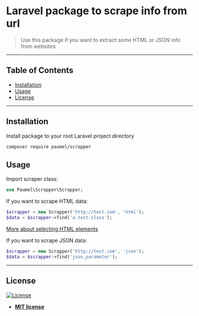 # Laravel package to scrape info from url

> Use this package if you want to extract some HTML or JSON info from websites

---

## Table of Contents

- [Installation](#installation)
- [Usage](#usage)
- [License](#license)

---

## Installation

Install package to your root Laravel project directory

```shell
composer require paumel/scrapper
```

## Usage

Import scraper class:
```php
use Paumel\Scrapper\Scrapper;
```
If you want to scrape HTML data:

```php
$scrapper = new Scrapper('http://test.com', 'html');
$data = $scrapper->find('a.test-class');
```
[More about selecting HTML elements](https://simplehtmldom.sourceforge.io/manual.htm)

If you want to scrape JSON data:

```php
$scrapper = new Scrapper('http://test.com', 'json');
$data = $scrapper->find('json_parameter');
```
---

## License

[![License](http://img.shields.io/:license-mit-blue.svg?style=flat-square)](http://badges.mit-license.org)

- **[MIT license](http://opensource.org/licenses/mit-license.php)**
